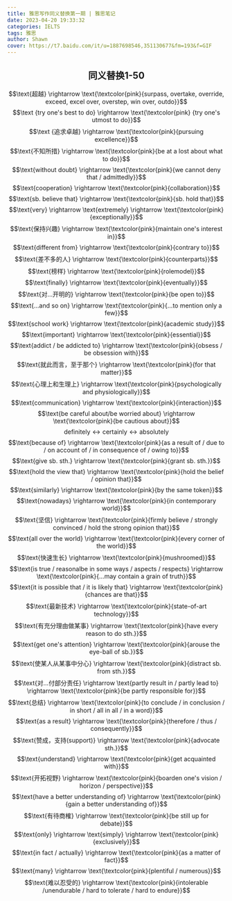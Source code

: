 ```yaml
---
title: 雅思写作同义替换第一期 | 雅思笔记
date: 2023-04-20 19:33:32
categories: IELTS
tags: 雅思
author: Shawn
cover: https://t7.baidu.com/it/u=1887698546,351130677&fm=193&f=GIF
---
```


<center><h2><strong>同义替换1-50</strong></h2></center>

$$\text{超越} \rightarrow \text{\textcolor{pink}{surpass, overtake, override, exceed, excel over, overstep, win over, outdo}}$$
$$\text {try one's best to do} \rightarrow  \text{\textcolor{pink} {try one's utmost to do}}$$
$$\text {追求卓越} \rightarrow \text{\textcolor{pink}{pursuing excellence}}$$
$$\text{不知所措} \rightarrow \text{\textcolor{pink}{be at a lost about what to do}}$$
$$\text{without doubt} \rightarrow \text{\textcolor{pink}{we cannot deny that / admittedly}}$$
$$\text{cooperation} \rightarrow \text{\textcolor{pink}{collaboration}}$$
$$\text{sb. believe that} \rightarrow \text{\textcolor{pink}{sb. hold that}}$$
$$\text{very} \rightarrow \text{extremely} \rightarrow \text{\textcolor{pink}{exceptionally}}$$
$$\text{保持兴趣} \rightarrow \text{\textcolor{pink}{maintain one's interest in}}$$
$$\text{different from} \rightarrow \text{\textcolor{pink}{contrary to}}$$
$$\text{差不多的人} \rightarrow \text{\textcolor{pink}{counterparts}}$$
$$\text{榜样} \rightarrow \text{\textcolor{pink}{rolemodel}}$$
$$\text{finally} \rightarrow \text{\textcolor{pink}{eventually}}$$
$$\text{对...开明的} \rightarrow \text{\textcolor{pink}{be open to}}$$
$$\text{...and so on} \rightarrow \text{\textcolor{pink}{...to mention only a few}}$$
$$\text{school work} \rightarrow \text{\textcolor{pink}{academic study}}$$
$$\text{important} \rightarrow \text{\textcolor{pink}{essential}}$$
$$\text{addict / be addicted to} \rightarrow \text{\textcolor{pink}{obsess / be obsession with}}$$
$$\text{就此而言，至于那个} \rightarrow \text{\textcolor{pink}{for that matter}}$$
$$\text{心理上和生理上} \rightarrow \text{\textcolor{pink}{psychologically and physiologically}}$$
$$\text{communication} \rightarrow \text{\textcolor{pink}{interaction}}$$
$$\text{be careful about/be worried about} \rightarrow \text{\textcolor{pink}{be cautious about}}$$
$$\text{definitely} \leftrightarrow \text{certainly} \leftrightarrow \text{absolutely}$$
$$\text{because of} \rightarrow \text{\textcolor{pink}{as a result of / due to / on account of / in consequence of / owing to}}$$
$$\text{give sb. sth.} \rightarrow \text{\textcolor{pink}{grant sb. sth.}}$$
$$\text{hold the view that} \rightarrow \text{\textcolor{pink}{hold the belief / opinion that}}$$
$$\text{similarly} \rightarrow \text{\textcolor{pink}{by the same token}}$$
$$\text{nowadays} \rightarrow \text{\textcolor{pink}{in contemporary world}}$$
$$\text{坚信} \rightarrow \text{\textcolor{pink}{firmly believe / strongly convinced / hold the strong opinion that}}$$
$$\text{all over the world} \rightarrow \text{\textcolor{pink}{every corner of the world}}$$
$$\text{快速生长} \rightarrow \text{\textcolor{pink}{mushroomed}}$$
$$\text{is true / reasonalbe in some ways / aspects / respects} \rightarrow \text{\textcolor{pink}{...may contain a grain of truth}}$$
$$\text{it is possible that / it is likely that} \rightarrow \text{\textcolor{pink}{chances are that}}$$
$$\text{最新技术} \rightarrow \text{\textcolor{pink}{state-of-art technology}}$$
$$\text{有充分理由做某事} \rightarrow \text{\textcolor{pink}{have every reason to do sth.}}$$
$$\text{get one's attention} \rightarrow \text{\textcolor{pink}{arouse the eye-ball of sb.}}$$
$$\text{使某人从某事中分心} \rightarrow \text{\textcolor{pink}{distract sb. from sth.}}$$
$$\text{对...付部分责任} \rightarrow \text{partly result in / partly lead to} \rightarrow \text{\textcolor{pink}{be partly responsible for}}$$
$$\text{总结} \rightarrow \text{\textcolor{pink}{to conclude / in conclusion / in short / all in all / in a word}}$$
$$\text{as a result} \rightarrow \text{\textcolor{pink}{therefore / thus / consequently}}$$
$$\text{赞成，支持(support)} \rightarrow \text{\textcolor{pink}{advocate sth.}}$$
$$\text{understand} \rightarrow \text{\textcolor{pink}{get acquainted with}}$$
$$\text{开拓视野} \rightarrow \text{\textcolor{pink}{boarden one's vision / horizon / perspective}}$$
$$\text{have a better understanding of} \rightarrow \text{\textcolor{pink}{gain a better understanding of}}$$
$$\text{有待商榷} \rightarrow \text{\textcolor{pink}{be still up for debate}}$$
$$\text{only} \rightarrow \text{simply} \rightarrow \text{\textcolor{pink}{exclusively}}$$
$$\text{in fact / actually} \rightarrow \text{\textcolor{pink}{as a matter of fact}}$$
$$\text{many} \rightarrow \text{\textcolor{pink}{plentiful / numerous}}$$
$$\text{难以忍受的} \rightarrow \text{\textcolor{pink}{intolerable /unendurable / hard to tolerate / hard to endure}}$$


    
